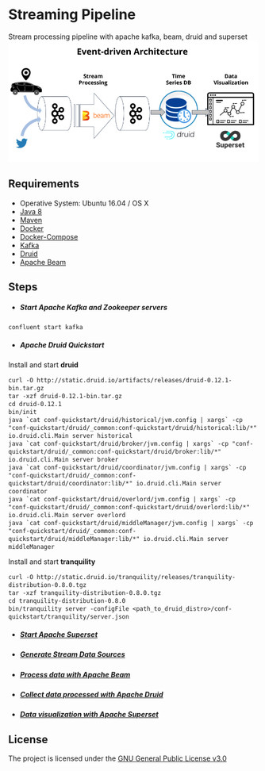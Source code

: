 Streaming Pipeline
=================

Stream processing pipeline with apache kafka, beam, druid and superset
![Architecture](architecture.png)

Requirements
------------
- Operative System: Ubuntu 16.04 / OS X
- [Java 8](INSTALL.md)
- [Maven](INSTALL.md)
- [Docker](INSTALL.md)
- [Docker-Compose](INSTALL.md)
- [Kafka](INSTALL.md)
- [Druid](INSTALL.md)
- [Apache Beam](INSTALL.md)

Steps
------------
- ##### Start Apache Kafka and Zookeeper servers
```
confluent start kafka 
```
- ##### Apache Druid Quickstart
Install and start **druid** 
```
curl -O http://static.druid.io/artifacts/releases/druid-0.12.1-bin.tar.gz
tar -xzf druid-0.12.1-bin.tar.gz
cd druid-0.12.1
bin/init
java `cat conf-quickstart/druid/historical/jvm.config | xargs` -cp "conf-quickstart/druid/_common:conf-quickstart/druid/historical:lib/*" io.druid.cli.Main server historical
java `cat conf-quickstart/druid/broker/jvm.config | xargs` -cp "conf-quickstart/druid/_common:conf-quickstart/druid/broker:lib/*" io.druid.cli.Main server broker
java `cat conf-quickstart/druid/coordinator/jvm.config | xargs` -cp "conf-quickstart/druid/_common:conf-quickstart/druid/coordinator:lib/*" io.druid.cli.Main server coordinator
java `cat conf-quickstart/druid/overlord/jvm.config | xargs` -cp "conf-quickstart/druid/_common:conf-quickstart/druid/overlord:lib/*" io.druid.cli.Main server overlord
java `cat conf-quickstart/druid/middleManager/jvm.config | xargs` -cp "conf-quickstart/druid/_common:conf-quickstart/druid/middleManager:lib/*" io.druid.cli.Main server middleManager
```
Install and start **tranquility**
```
curl -O http://static.druid.io/tranquility/releases/tranquility-distribution-0.8.0.tgz
tar -xzf tranquility-distribution-0.8.0.tgz
cd tranquility-distribution-0.8.0
bin/tranquility server -configFile <path_to_druid_distro>/conf-quickstart/tranquility/server.json
```
- ##### [Start Apache Superset](superset) 
- ##### [Generate Stream Data Sources](sources)
- ##### [Process data with Apache Beam](beam) 
- ##### [Collect data processed with Apache Druid](druid)
- ##### [Data visualization with Apache Superset](superset) 
 
License
------------
The project is licensed under the [GNU General Public License v3.0](LICENSE)
